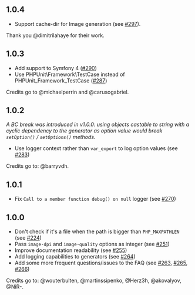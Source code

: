 ## 1.0.4

* Support cache-dir for Image generation  (see [#297](https://github.com/KnpLabs/snappy/pull/297)).

Thank you @dimitrilahaye for their work.

## 1.0.3

* Add support to Symfony 4 ([#290](https://github.com/KnpLabs/snappy/pull/290))
* Use PHPUnit\Framework\TestCase instead of PHPUnit_Framework_TestCase ([#287](https://github.com/KnpLabs/snappy/pull/287))

Credits go to @michaelperrin and @carusogabriel.

## 1.0.2

*A BC break was introduced in v1.0.0: using objects castable to string with a cyclic dependency to the generator 
as option value would break `setOption()` / `setOptions()` methods.* 

* Use logger context rather than `var_export` to log option values (see [#283](https://github.com/KnpLabs/snappy/pull/283))

Credits go to: @barryvdh.

## 1.0.1

* Fix `Call to a member function debug() on null` logger (see [#270](https://github.com/KnpLabs/snappy/pull/270))

## 1.0.0

* Don't check if it's a file when the path is bigger than `PHP_MAXPATHLEN` (see [#224](https://github.com/KnpLabs/snappy/pull/224))
* Pass `image-dpi` and `image-quality` options as integer (see [#251](https://github.com/KnpLabs/snappy/pull/251))
* Improve documentation readability (see [#255](https://github.com/KnpLabs/snappy/pull/255))
* Add logging capabilities to generators (see [#264](https://github.com/KnpLabs/snappy/pull/264))
* Add some more frequent questions/issues to the FAQ (see [#263](https://github.com/KnpLabs/snappy/pull/263), [#265](https://github.com/KnpLabs/snappy/pull/265), [#266](https://github.com/KnpLabs/snappy/pull/266))

Credits go to: @wouterbulten, @martinssipenko, @Herz3h, @akovalyov, @NiR-.
